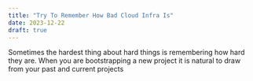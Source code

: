 ```yaml
---
title: "Try To Remember How Bad Cloud Infra Is"
date: 2023-12-22
draft: true
---
```

Sometimes the hardest thing about hard things is remembering how hard they are. When you are bootstrapping a new project it is natural to draw from your past and current projects
<!--stackedit_data:
eyJoaXN0b3J5IjpbOTg3NTk2NDAsMjUzMjg4NTYwXX0=
-->